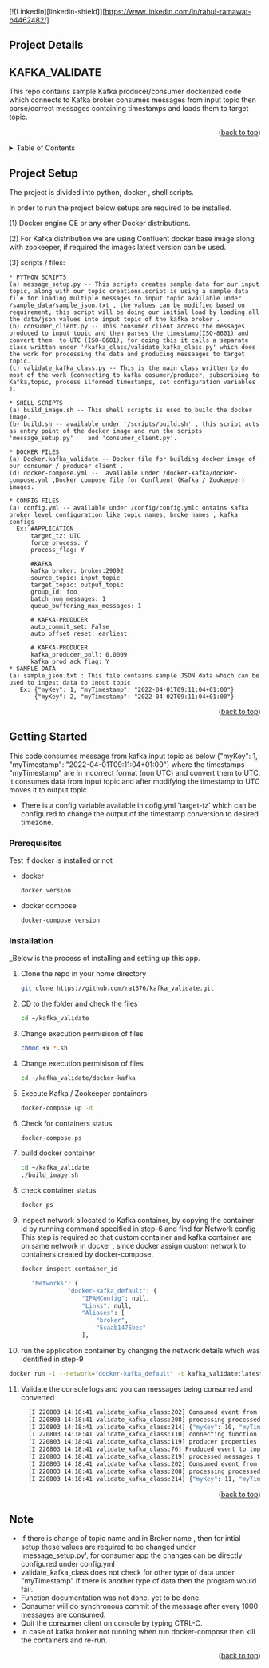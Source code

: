 <div id="top"></div>
<!--
*** This repo contains sample Kafka producer/consumer dockerized code which connects to Kafka broker 
*** consumes messages from input topic then parse/correct messages containing timestamps
*** and loads them to target topic.
-->



<!-- PROJECT KAFKA_VALIDATE -->
<!--
*** The sample code can be cloned from repo and modified as required.
-->

[![LinkedIn][linkedin-shield]][https://www.linkedin.com/in/rahul-ramawat-b4462482/]

<!--This project contains -->

## Project Details
## KAFKA_VALIDATE

This repo contains sample Kafka producer/consumer dockerized code which connects to Kafka broker 
consumes messages from input topic then parse/correct messages containing timestamps
and loads them to target topic.

<p align="right">(<a href="#top">back to top</a>)</p>


<!-- TABLE OF CONTENTS -->
<details>
  <summary>Table of Contents</summary>
  <ol>
    <li>
      <a href="#setup">Project Setup</a>
      <ul>
        <li><a href="#how-to-run">How to run</a></li>
      </ul>
    </li>
    <li>
      <a href="#code-explaination">Code Explaination</a>
      <ul>
        <li><a href="#script-files">script files</a></li>
        <li><a href="#docker-files">docker files</a></li>
      </ul>
    </li>
    <li><a href="#usage">Usage</a></li>
  </ol>
</details>



<!-- Project Setup -->
## Project Setup

The project is divided into python, docker , shell scripts.


In order to run the project below setups are required to be installed.


(1) Docker engine CE or any other Docker distributions.

(2) For Kafka distribution we are using Confluent docker base image along with zookeeper, if required the images latest version can be used.


(3) scripts / files:

    * PYTHON SCRIPTS  
    (a) message_setup.py -- This scripts creates sample data for our input topic, along with our topic creations.script is using a sample data file for loading multiple messages to input topic available under /sample_data/sample_json.txt , the values can be modified based on requirement, this script will be doing our initial load by loading all the data/json values into input topic of the kafka broker .
    (b) consumer_client.py -- This consumer client access the messages produced to input topic and then parses the timestamp(ISO-8601) and convert them  to UTC (ISO-8601), for doing this it calls a separate class written under '/kafka_class/validate_kafka_class.py' which does the work for processing the data and producing messaages to target topic.
    (c) validate_kafka_class.py -- This is the main class written to do most of the work (connecting to kafka cosumer/producer, subscribing to Kafka,topic, process ilformed timestamps, set configuration variables ).
    
    * SHELL SCRIPTS
    (a) build_image.sh -- This shell scripts is used to build the docker image.
    (b) build.sh -- available under '/scripts/build.sh' , this script acts as entry point of the docker image and run the scripts 'message_setup.py'    and 'consumer_client.py'.
    
    * DOCKER FILES
    (a) Docker.kafka_validate -- Docker file for building docker image of our consumer / producer client .
    (d) docker-compose.yml --  available under /docker-kafka/docker-compose.yml ,Docker compose file for Confluent (Kafka / Zookeeper) images.

    * CONFIG FILES
    (a) config.yml -- available under /config/config.ymlc ontains Kafka broker level configuration like topic names, broke names , kafka configs 
      Ex: #APPLICATION
          target_tz: UTC
          force_process: Y
          process_flag: Y

          #KAFKA
          kafka_broker: broker:29092
          source_topic: input_topic
          target_topic: output_topic
          group_id: foo
          batch_num_messages: 1
          queue_buffering_max_messages: 1

          # KAFKA-PRODUCER
          auto_commit_set: False
          auto_offset_reset: earliest

          # KAFKA-PRODUCER
          kafka_producer_poll: 0.0009
          kafka_prod_ack_flag: Y
    * SAMPLE DATA
    (a) sample_json.txt : This file contains sample JSON data which can be used to ingest data to inout topic
       Ex: {"myKey": 1, "myTimestamp": "2022-04-01T09:11:04+01:00"}
           {"myKey": 2, "myTimestamp": "2022-04-02T09:11:04+01:00"}

<p align="right">(<a href="#top">back to top</a>)</p>


<!-- GETTING STARTED -->
## Getting Started
This code consumes message from kafka input topic as below
{"myKey": 1, "myTimestamp": "2022-04-01T09:11:04+01:00"}
where the timestamps "myTimestamp" are in incorrect format (non UTC) and convert them to UTC.
it consumes data from input topic and after modifying the timestamp to UTC moves it to output topic
* There is a config variable available in cofig.yml 'target-tz' which can be configured to change the output of the timestamp conversion to desired    timezone.


### Prerequisites

Test if docker is installed or not
* docker
  ```sh
  docker version
  ```
* docker compose
  ```sh
  docker-compose version
  ```

### Installation

_Below is the process of installing and setting up this app.

   
1. Clone the repo in your home directory
   ```sh
   git clone https://github.com/ra1376/kafka_validate.git
   ```
2. CD to the folder and check the files
   ```sh
   cd ~/kafka_validate
   ```
3. Change execution permisison of files
   ```sh
   chmod +x *.sh
   ```
4. Change execution permisison of files
   ```sh
   cd ~/kafka_validate/docker-kafka
   ```
5. Execute Kafka / Zookeeper containers 
   ```sh
   docker-compose up -d
   ```
6. Check for containers status
   ```sh
   docker-compose ps
   ```
7. build docker container
   ```sh
   cd ~/kafka_validate
   ./build_image.sh
   ```
8. check container status
   ```sh
   docker ps
   ```
9. Inspect network allocated to Kafka container, by copying the container id by running command specified in step-6 and find for Network config 
   This step is required so that custom container and kafka container are on same network in docker , since docker assign custom network to containers created by docker-compose.
   
   ```sh
   docker inspect container_id
   ```
   ```sh
      "Networks": {
                "docker-kafka_default": {
                    "IPAMConfig": null,
                    "Links": null,
                    "Aliases": [
                        "broker",
                        "5caab1476bec"
                    ],
   ```
10. run the application container by changing the network details which was identified in step-9
   ```sh
   docker run -i --network="docker-kafka_default" -t kafka_validate:latest /root/scripts/build.sh
   ```
11. Validate the console logs and you can messages being consumed and converted
    ```sh
      [I 220803 14:18:41 validate_kafka_class:202] Consumed event from topic input_topic: key = 10           value = {"myKey": 10, "myTimestamp": "2022-04-10T09:11:04+01:00"}
      [I 220803 14:18:41 validate_kafka_class:208] processing processed messages to target_topic for incorrect timestamp values to topic : output_topic
      [I 220803 14:18:41 validate_kafka_class:214] {"myKey": 10, "myTimestamp": "2022-04-10T08:11:04+00:00"}
      [I 220803 14:18:41 validate_kafka_class:110] connecting function connect_kafka_producer
      [I 220803 14:18:41 validate_kafka_class:119] producer properties {'bootstrap.servers': 'broker:29092', 'acks': 'all', 'batch.num.messages': 1, 'queue.buffering.max.messages': 1}
      [I 220803 14:18:41 validate_kafka_class:76] Produced event to topic output_topic: key = 10           value = {'myKey': 10, 'myTimestamp': '2022-04-10T08:11:04+00:00'}
      [I 220803 14:18:41 validate_kafka_class:219] processed messages to Kafka target topic
      [I 220803 14:18:41 validate_kafka_class:202] Consumed event from topic input_topic: key = 11           value = {"myKey": 11, "myTimestamp": "2022-04-11T09:11:04+01:00"}
      [I 220803 14:18:41 validate_kafka_class:208] processing processed messages to target_topic for incorrect timestamp values to topic : output_topic
      [I 220803 14:18:41 validate_kafka_class:214] {"myKey": 11, "myTimestamp": "2022-04-11T08:11:04+00:00"}

    ``` 

<p align="right">(<a href="#top">back to top</a>)</p>



<!-- Note -->
## Note

* If there is change of topic name and in Broker name , then for intial setup these values are required to be changed under 'message_setup.py', for consumer app the changes can be directly configured under config.yml
* validate_kafka_class does not check for other type of data under "myTimestamp" if there is another type of data then the program would fail.
* Function documentation was not done. yet to be done.
* Consumer will do synchronous commit of the message after every 1000 messages are consumed.
* Quit the consumer client on console by typing CTRL-C.
* In case of kafka broker not running when run docker-compose then kill the containers and re-run.


<p align="right">(<a href="#top">back to top</a>)</p>

